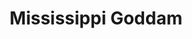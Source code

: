 ---
layout: songs
title: Mississippi Goddam
event: 16th Street Baptist Church Bombing
category: 16th streetbaptist
artist: Nina Simone
composer:
record_company:
released: 1964
video: https://www.youtube.com/embed/LJ25-U3jNWM
description: Lorem ipsum dolor sit amet, consectetur adipiscing elit, sed do eiusmod tempor incididunt ut labore et dolore magna aliqua. Semper quis lectus nulla at volutpat diam ut venenatis tellusLorem ipsum dolor sit amet, consectetur adipiscing elit, sed do eiusmod tempor incididunt ut labore et dolore magna aliqua. Semper quis lectus nulla at volutpat diam ut venenatis tellus
lyrics: | 
    The name of this tune is Mississippi Goddam
    And I mean every word of it
    Alabama's gotten me so upset
    Tennessee made me lose my rest
    And everybody knows about Mississippi Goddam
    Alabama's gotten me so upset
    Tennessee made me lose my rest
    And everybody knows about Mississippi Goddam
    Can't you see it
    Can't you feel it
    It's all in the air
    I can't stand the pressure much longer
    Somebody say a prayer
    Alabama's gotten me so upset
    Tennessee made me lose my rest
    And everybody knows about Mississippi Goddam
    This is a show tune
    But the show hasn't been written for it, yet
    Hound dogs on my trail
    School children sitting in jail
    Black cat cross my path
    I think every day's gonna be my last
    Lord have mercy on this land of mine
    We all gonna get it in due time
    I don't belong here
    I don't belong there
    I've even stopped believing in prayer
    Don't tell me
    I tell you
    Me and my people just about due
    I've been there so I know
    They keep on saying "Go slow!"
    But that's just the trouble
    "Do it slow"
    Washing the windows
    "Do it slow"
    Picking the cotton
    "Do it slow"
    You're just plain rotten
    "Do it slow"
    You're too damn lazy
    "Do it slow"
    The thinking's crazy
    "Do it slow"
    Where am I going
    What am I doing
    I don't know
    I don't know
    Just try to do your very best
    Stand up be counted with all the rest
    For everybody knows about Mississippi Goddam
    I made you thought I was kiddin'
    Picket lines
    School boy cots
    They try to say it's a communist plot
    All I want is equality
    For my sister my brother my people and me
    Yes you lied to me all these years
    You told me to wash and clean my ears
    And talk real fine just like a lady
    And you'd stop calling me Sister Sadie
    Oh but this whole country is full of lies
    You're all gonna die and die like flies
    I don't trust you any more
    You keep on saying "Go slow!"
    "Go slow!"
    But that's just the trouble
    "Do it slow"
    Desegregation
    "Do it slow"
    Mass participation
    "Do it slow"
    Reunification
    "Do it slow"
    Do things gradually
    "Do it slow"
    But bring more tragedy
    "Do it slow"
    Why don't you see it
    Why don't you feel it
    I don't know
    I don't know
    You don't have to live next to me
    Just give me my equality
    Everybody knows about Mississippi
    Everybody knows about Alabama
    Everybody knows about Mississippi Goddam
    That's it!''
---